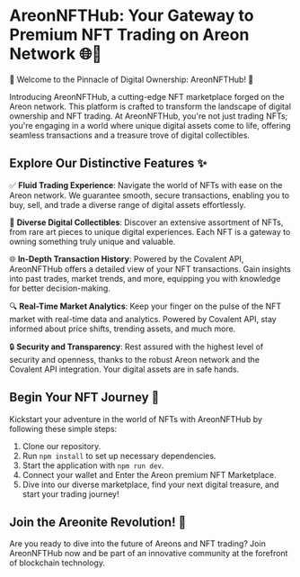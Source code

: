 # AreonNFTHub: Your Gateway to Premium NFT Trading on Areon Network 🌐🎨

🚀 Welcome to the Pinnacle of Digital Ownership: AreonNFTHub! 🚀

Introducing AreonNFTHub, a cutting-edge NFT marketplace forged on the Areon network. This platform is crafted to transform the landscape of digital ownership and NFT trading. At AreonNFTHub, you're not just trading NFTs; you're engaging in a world where unique digital assets come to life, offering seamless transactions and a treasure trove of digital collectibles.

## Explore Our Distinctive Features ✨

✅ **Fluid Trading Experience**: Navigate the world of NFTs with ease on the Areon network. We guarantee smooth, secure transactions, enabling you to buy, sell, and trade a diverse range of digital assets effortlessly.

🎨 **Diverse Digital Collectibles**: Discover an extensive assortment of NFTs, from rare art pieces to unique digital experiences. Each NFT is a gateway to owning something truly unique and valuable.

🌐 **In-Depth Transaction History**: Powered by the Covalent API, AreonNFTHub offers a detailed view of your NFT transactions. Gain insights into past trades, market trends, and more, equipping you with knowledge for better decision-making.

🔍 **Real-Time Market Analytics**: Keep your finger on the pulse of the NFT market with real-time data and analytics. Powered by Covalent API, stay informed about price shifts, trending assets, and much more.

🔒 **Security and Transparency**: Rest assured with the highest level of security and openness, thanks to the robust Areon network and the Covalent API integration. Your digital assets are in safe hands.

## Begin Your NFT Journey 🚀

Kickstart your adventure in the world of NFTs with AreonNFTHub by following these simple steps:

1. Clone our repository.
2. Run `npm install` to set up necessary dependencies.
3. Start the application with `npm run dev`.
4. Connect your wallet and Enter the Areon premium NFT Marketplace.
5. Dive into our diverse marketplace, find your next digital treasure, and start your trading journey!

## Join the Areonite Revolution! 🌟

Are you ready to dive into the future of Areons and NFT trading? 
Join AreonNFTHub now and be part of an innovative community at the forefront of blockchain technology.
